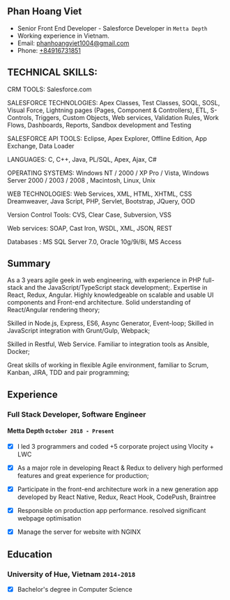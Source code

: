 ## Phan Hoang Viet

* Senior Front End Developer - Salesforce Developer in `Metta Depth`
* Working experience in Vietnam.
* Email: [phanhoangviet1004@gmail.com](phanhoangviet1004@gmail.com)
* Phone: [+84916731851](+84916731851)

## TECHNICAL SKILLS:

CRM TOOLS: Salesforce.com

SALESFORCE TECHNOLOGIES: Apex Classes, Test Classes, SOQL, SOSL, Visual Force, Lightning pages (Pages, Component & Controllers), ETL, S-Controls, Triggers, Custom Objects, Web services, Validation Rules, Work Flows, Dashboards, Reports, Sandbox development and Testing

SALESFORCE API TOOLS: Eclipse, Apex Explorer, Offline Edition, App Exchange, Data Loader

LANGUAGES: C, C++, Java, PL/SQL, Apex, Ajax, C#

OPERATING SYSTEMS: Windows NT / 2000 / XP Pro / Vista, Windows Server 2000 / 2003 / 2008 , Macintosh, Linux, Unix

WEB TECHNOLOGIES: Web Services, XML, HTML, XHTML, CSS Dreamweaver, Java Script, PHP, Servlet, Bootstrap, JQuery, OOD

Version Control Tools: CVS, Clear Case, Subversion, VSS

Web services: SOAP, Cast Iron, WSDL, XML, JSON, REST

Databases : MS SQL Server 7.0, Oracle 10g/9i/8i, MS Access


## Summary

As a 3 years agile geek in web engineering, with experience in PHP full-stack and the JavaScript/TypeScript stack development;.
Expertise in React, Redux, Angular. Highly knowledgeable on scalable and usable UI components and Front-end architecture. Solid understanding of React/Angular rendering theory;

Skilled in Node.js, Express, ES6, Async Generator, Event-loop; Skilled in JavaScript integration with Grunt/Gulp, Webpack;

Skilled in Restful, Web Service. Familiar to integration tools as Ansible, Docker;

Great skills of working in flexible Agile environment, familiar to Scrum, Kanban, JIRA, TDD and pair programming;


## Experience

### **Full Stack Developer, Software Engineer**
#### Metta Depth `October 2018 - Present`
- [x] I led 3 programmers and coded +5 corporate project using Vlocity + LWC
- [x] As a major role in developing React & Redux to delivery high performed features and great experience for production;
- [x] Participate in the front-end architecture work in a new generation app developed by React Native, Redux, React Hook, CodePush, Braintree 
- [x] Responsible on production app performance. resolved significant webpage optimisation
- [x] Manage the server for website with NGINX


## Education

### University of Hue, Vietnam `2014-2018`
- [x] Bachelor's degree in Computer Science
